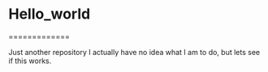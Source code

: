 # Hello_world
=============

Just another repository
I actually have no idea what I am to do, but lets see if this works.
